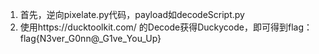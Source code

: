 1. 首先，逆向pixelate.py代码，payload如decodeScript.py
2. 使用https://ducktoolkit.com/ 的Decode获得Duckycode，即可得到flag：flag{N3ver_G0nn@_G1ve_You_Up}